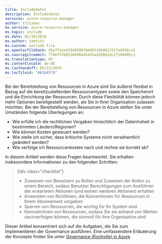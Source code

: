 ```yaml
---
title: Includedatei
description: Includedatei
services: azure-resource-manager
author: tfitzmac
ms.service: azure-resource-manager
ms.topic: include
ms.date: 02/19/2018
ms.author: tomfitz
ms.custom: include file
ms.openlocfilehash: d1e7fa1ed1649508f0d4923db8817d17ad556ca1
ms.sourcegitcommit: 778e7376853b69bbd5455ad260d2dc17109d05c1
ms.translationtype: HT
ms.contentlocale: de-DE
ms.lasthandoff: 05/23/2019
ms.locfileid: "66164579"
---
```

Bei der Bereitstellung von Ressourcen in Azure sind Sie äußerst flexibel in Bezug auf die bereitzustellenden Ressourcentypen sowie den Speicherort und die Einrichtung der Ressourcen. Durch diese Flexibilität können jedoch mehr Optionen bereitgestellt werden, als Sie in Ihrer Organisation zulassen möchten. Bei der Bereitstellung von Ressourcen in Azure stellen Sie unter Umständen folgende Überlegungen an:

* Wie erfülle ich die rechtlichen Vorgaben hinsichtlich der Datenhoheit in bestimmten Ländern/Regionen?
* Wie können Kosten gesteuert werden?
* Wie stelle ich sicher, dass kritische Systeme nicht versehentlich geändert werden?
* Wie verfolge ich Ressourcenkosten nach und rechne sie korrekt ab?

In diesem Artikel werden diese Fragen beantwortet. Sie erhalten insbesondere Informationen zu den folgenden Schritten:

> [!div class="checklist"]
> * Zuweisen von Benutzern zu Rollen und Zuweisen der Rollen zu einem Bereich, sodass Benutzer Berechtigungen zum Ausführen der erwarteten Aktionen (und keinen weiteren Aktionen) erhalten
> * Anwenden von Richtlinien, die Konventionen für Ressourcen in Ihrem Abonnement vorgeben
> * Sperren von Ressourcen, die wichtig für Ihr System sind
> * Kennzeichnen von Ressourcen, sodass Sie sie anhand von Werten nachverfolgen können, die sinnvoll für Ihre Organisation sind

Dieser Artikel konzentriert sich auf die Aufgaben, die Sie zum Implementieren der Governance ausführen. Eine umfassendere Erläuterung der Konzepte finden Sie unter [Governance (Kontrolle) in Azure](../articles/security/governance-in-azure.md). 
